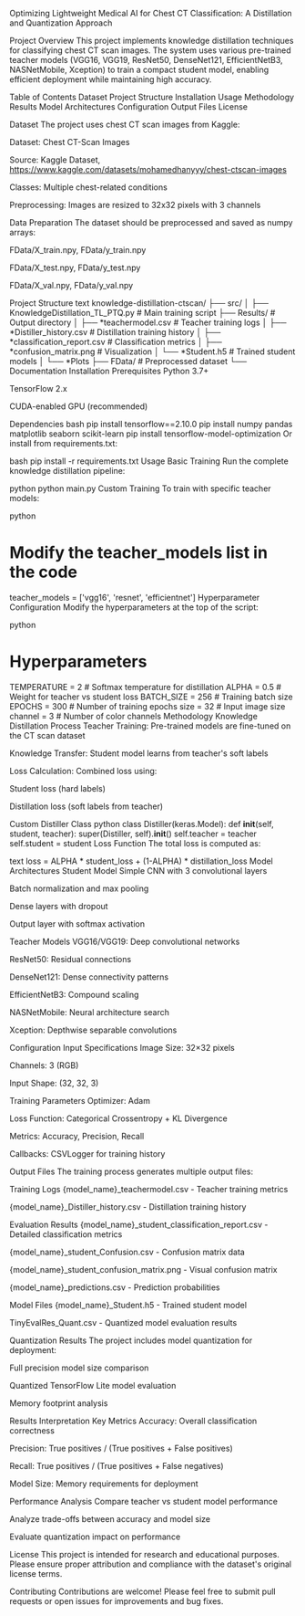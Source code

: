 Optimizing Lightweight Medical AI for Chest CT Classification: A Distillation and Quantization Approach

Project Overview
This project implements knowledge distillation techniques for classifying chest CT scan images. The system uses various pre-trained teacher models (VGG16, VGG19, ResNet50, DenseNet121, EfficientNetB3, NASNetMobile, Xception) to train a compact student model, enabling efficient deployment while maintaining high accuracy.

Table of Contents
Dataset
Project Structure
Installation
Usage
Methodology
Results
Model Architectures
Configuration
Output Files
License

Dataset
The project uses chest CT scan images from Kaggle:

Dataset: Chest CT-Scan Images

Source: Kaggle Dataset, https://www.kaggle.com/datasets/mohamedhanyyy/chest-ctscan-images

Classes: Multiple chest-related conditions

Preprocessing: Images are resized to 32x32 pixels with 3 channels

Data Preparation
The dataset should be preprocessed and saved as numpy arrays:

FData/X_train.npy, FData/y_train.npy

FData/X_test.npy, FData/y_test.npy

FData/X_val.npy, FData/y_val.npy

Project Structure
text
knowledge-distillation-ctscan/
├── src/
│   ├── KnowledgeDistillation_TL_PTQ.py                    # Main training script
├── Results/                       # Output directory
│   ├── *teachermodel.csv         # Teacher training logs
│   ├── *Distiller_history.csv    # Distillation training history
│   ├── *classification_report.csv # Classification metrics
│   ├── *confusion_matrix.png     # Visualization
│   └── *Student.h5               # Trained student models
│   └── *Plots
├── FData/                        # Preprocessed dataset
└── Documentation
Installation
Prerequisites
Python 3.7+

TensorFlow 2.x

CUDA-enabled GPU (recommended)

Dependencies
bash
pip install tensorflow==2.10.0
pip install numpy pandas matplotlib seaborn scikit-learn
pip install tensorflow-model-optimization
Or install from requirements.txt:

bash
pip install -r requirements.txt
Usage
Basic Training
Run the complete knowledge distillation pipeline:

python
python main.py
Custom Training
To train with specific teacher models:

python
# Modify the teacher_models list in the code
teacher_models = ['vgg16', 'resnet', 'efficientnet']
Hyperparameter Configuration
Modify the hyperparameters at the top of the script:

python
# Hyperparameters
TEMPERATURE = 2      # Softmax temperature for distillation
ALPHA = 0.5          # Weight for teacher vs student loss
BATCH_SIZE = 256     # Training batch size
EPOCHS = 300         # Number of training epochs
size = 32            # Input image size
channel = 3          # Number of color channels
Methodology
Knowledge Distillation Process
Teacher Training: Pre-trained models are fine-tuned on the CT scan dataset

Knowledge Transfer: Student model learns from teacher's soft labels

Loss Calculation: Combined loss using:

Student loss (hard labels)

Distillation loss (soft labels from teacher)

Custom Distiller Class
python
class Distiller(keras.Model):
    def __init__(self, student, teacher):
        super(Distiller, self).__init__()
        self.teacher = teacher
        self.student = student
Loss Function
The total loss is computed as:

text
loss = ALPHA * student_loss + (1-ALPHA) * distillation_loss
Model Architectures
Student Model
Simple CNN with 3 convolutional layers

Batch normalization and max pooling

Dense layers with dropout

Output layer with softmax activation

Teacher Models
VGG16/VGG19: Deep convolutional networks

ResNet50: Residual connections

DenseNet121: Dense connectivity patterns

EfficientNetB3: Compound scaling

NASNetMobile: Neural architecture search

Xception: Depthwise separable convolutions

Configuration
Input Specifications
Image Size: 32×32 pixels

Channels: 3 (RGB)

Input Shape: (32, 32, 3)

Training Parameters
Optimizer: Adam

Loss Function: Categorical Crossentropy + KL Divergence

Metrics: Accuracy, Precision, Recall

Callbacks: CSVLogger for training history

Output Files
The training process generates multiple output files:

Training Logs
{model_name}_teachermodel.csv - Teacher training metrics

{model_name}_Distiller_history.csv - Distillation training history

Evaluation Results
{model_name}_student_classification_report.csv - Detailed classification metrics

{model_name}_student_Confusion.csv - Confusion matrix data

{model_name}_student_confusion_matrix.png - Visual confusion matrix

{model_name}_predictions.csv - Prediction probabilities

Model Files
{model_name}_Student.h5 - Trained student model

TinyEvalRes_Quant.csv - Quantized model evaluation results

Quantization Results
The project includes model quantization for deployment:

Full precision model size comparison

Quantized TensorFlow Lite model evaluation

Memory footprint analysis

Results Interpretation
Key Metrics
Accuracy: Overall classification correctness

Precision: True positives / (True positives + False positives)

Recall: True positives / (True positives + False negatives)

Model Size: Memory requirements for deployment

Performance Analysis
Compare teacher vs student model performance

Analyze trade-offs between accuracy and model size

Evaluate quantization impact on performance

License
This project is intended for research and educational purposes. Please ensure proper attribution and compliance with the dataset's original license terms.

Contributing
Contributions are welcome! Please feel free to submit pull requests or open issues for improvements and bug fixes.
